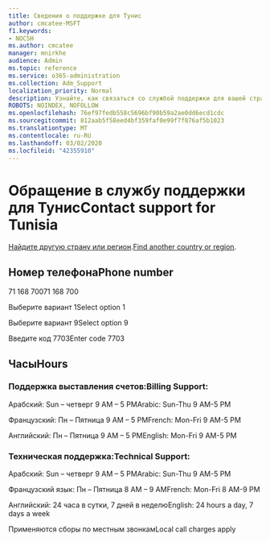 ```yaml
---
title: Сведения о поддержке для Тунис
author: cmcatee-MSFT
f1.keywords:
- NOCSH
ms.author: cmcatee
manager: mnirkhe
audience: Admin
ms.topic: reference
ms.service: o365-administration
ms.collection: Adm_Support
localization_priority: Normal
description: Узнайте, как связаться со службой поддержки для вашей страны или региона.
ROBOTS: NOINDEX, NOFOLLOW
ms.openlocfilehash: 76ef97fedb558c5696bf90b59a2ae0dd6ecd1cdc
ms.sourcegitcommit: 812aab5f58eed4bf359faf0e99f7f876af5b1023
ms.translationtype: MT
ms.contentlocale: ru-RU
ms.lasthandoff: 03/02/2020
ms.locfileid: "42355910"
---
```

# <a name="contact-support-for-tunisia"></a><span data-ttu-id="0301c-103">Обращение в службу поддержки для Тунис</span><span class="sxs-lookup"><span data-stu-id="0301c-103">Contact support for Tunisia</span></span>

<span data-ttu-id="0301c-104">[Найдите другую страну или регион](../contact-support-for-business-products.md).</span><span class="sxs-lookup"><span data-stu-id="0301c-104">[Find another country or region](../contact-support-for-business-products.md).</span></span>

## <a name="phone-number"></a><span data-ttu-id="0301c-105">Номер телефона</span><span class="sxs-lookup"><span data-stu-id="0301c-105">Phone number</span></span>
<span data-ttu-id="0301c-106">71 168 700</span><span class="sxs-lookup"><span data-stu-id="0301c-106">71 168 700</span></span>

<span data-ttu-id="0301c-107">Выберите вариант 1</span><span class="sxs-lookup"><span data-stu-id="0301c-107">Select option 1</span></span>

<span data-ttu-id="0301c-108">Выберите вариант 9</span><span class="sxs-lookup"><span data-stu-id="0301c-108">Select option 9</span></span>

<span data-ttu-id="0301c-109">Введите код 7703</span><span class="sxs-lookup"><span data-stu-id="0301c-109">Enter code 7703</span></span>

## <a name="hours"></a><span data-ttu-id="0301c-110">Часы</span><span class="sxs-lookup"><span data-stu-id="0301c-110">Hours</span></span>
### <a name="billing-support"></a><span data-ttu-id="0301c-111">Поддержка выставления счетов:</span><span class="sxs-lookup"><span data-stu-id="0301c-111">Billing Support:</span></span>

<span data-ttu-id="0301c-112">Арабский: Sun – четверг 9 AM – 5 PM</span><span class="sxs-lookup"><span data-stu-id="0301c-112">Arabic: Sun-Thu 9 AM-5 PM</span></span>

<span data-ttu-id="0301c-113">Французский: Пн – Пятница 9 AM – 5 PM</span><span class="sxs-lookup"><span data-stu-id="0301c-113">French: Mon-Fri 9 AM-5 PM</span></span>

<span data-ttu-id="0301c-114">Английский: Пн – Пятница 9 AM – 5 PM</span><span class="sxs-lookup"><span data-stu-id="0301c-114">English: Mon-Fri 9 AM-5 PM</span></span>

### <a name="technical-support"></a><span data-ttu-id="0301c-115">Техническая поддержка:</span><span class="sxs-lookup"><span data-stu-id="0301c-115">Technical Support:</span></span>

<span data-ttu-id="0301c-116">Арабский: Sun – четверг 9 AM – 5 PM</span><span class="sxs-lookup"><span data-stu-id="0301c-116">Arabic: Sun-Thu 9 AM-5 PM</span></span>

<span data-ttu-id="0301c-117">Французский язык: Пн – Пятница 8 AM – 9 AM</span><span class="sxs-lookup"><span data-stu-id="0301c-117">French: Mon-Fri 8 AM-9 PM</span></span>

<span data-ttu-id="0301c-118">Английский: 24 часа в сутки, 7 дней в неделю</span><span class="sxs-lookup"><span data-stu-id="0301c-118">English: 24 hours a day, 7 days a week</span></span>

<span data-ttu-id="0301c-119">Применяются сборы по местным звонкам</span><span class="sxs-lookup"><span data-stu-id="0301c-119">Local call charges apply</span></span>

